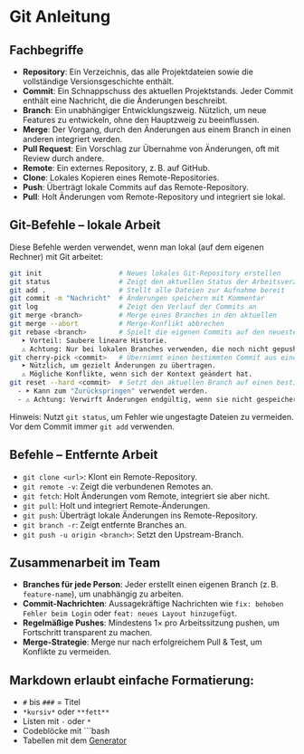# Git Anleitung


## Fachbegriffe

- **Repository**: Ein Verzeichnis, das alle Projektdateien sowie die vollständige Versionsgeschichte enthält.
- **Commit**: Ein Schnappschuss des aktuellen Projektstands. Jeder Commit enthält eine Nachricht, die die Änderungen beschreibt.
- **Branch**: Ein unabhängiger Entwicklungszweig. Nützlich, um neue Features zu entwickeln, ohne den Hauptzweig zu beeinflussen.
- **Merge**: Der Vorgang, durch den Änderungen aus einem Branch in einen anderen integriert werden.
- **Pull Request**: Ein Vorschlag zur Übernahme von Änderungen, oft mit Review durch andere.
- **Remote**: Ein externes Repository, z. B. auf GitHub.
- **Clone**: Lokales Kopieren eines Remote-Repositories.
- **Push**: Überträgt lokale Commits auf das Remote-Repository.
- **Pull**: Holt Änderungen vom Remote-Repository und integriert sie lokal.


## Git-Befehle – **lokale Arbeit**

Diese Befehle werden verwendet, wenn man lokal (auf dem eigenen Rechner) mit Git arbeitet:

```bash
git init                   # Neues lokales Git-Repository erstellen
git status                 # Zeigt den aktuellen Status der Arbeitsverzeichnisse
git add .                  # Stellt alle Dateien zur Aufnahme bereit
git commit -m "Nachricht"  # Änderungen speichern mit Kommentar
git log                    # Zeigt den Verlauf der Commits an
git merge <branch>         # Merge eines Branches in den aktuellen
git merge --abort          # Merge-Konflikt abbrechen
git rebase <branch>        # Spielt die eigenen Commits auf den neuesten Stand von branch ab.
   ➤ Vorteil: Saubere lineare Historie.
   ⚠️ Achtung: Nur bei lokalen Branches verwenden, die noch nicht gepusht wurden.
git cherry-pick <commit>   # Übernimmt einen bestimmten Commit aus einem anderen Branch.
   ➤ Nützlich, um gezielt Änderungen zu übertragen.
   ⚠️ Mögliche Konflikte, wenn sich der Kontext geändert hat.
git reset --hard <commit>  # Setzt den aktuellen Branch auf einen bestimmten Commit zurück und verwirft Änderungen.
  - ➤ Kann zum "Zurückspringen" verwendet werden.
  - ⚠️ Achtung: Verwirft Änderungen endgültig, wenn sie nicht gespeichert wurden.
```

Hinweis: Nutzt `git status`, um Fehler wie ungestagte Dateien zu vermeiden. Vor dem Commit immer `git add` verwenden.



## Befehle – Entfernte Arbeit

- `git clone <url>`: Klont ein Remote-Repository.
- `git remote -v`: Zeigt die verbundenen Remotes an.
- `git fetch`: Holt Änderungen vom Remote, integriert sie aber nicht.
- `git pull`: Holt und integriert Remote-Änderungen.
- `git push`: Überträgt lokale Änderungen ins Remote-Repository.
- `git branch -r`: Zeigt entfernte Branches an.
- `git push -u origin <branch>`: Setzt den Upstream-Branch.


## Zusammenarbeit im Team

- **Branches für jede Person**: Jeder erstellt einen eigenen Branch (z. B. `feature-name`), um unabhängig zu arbeiten.
- **Commit-Nachrichten**: Aussagekräftige Nachrichten wie `fix: behoben Fehler beim Login` oder `feat: neues Layout hinzugefügt`.
- **Regelmäßige Pushes**: Mindestens 1× pro Arbeitssitzung pushen, um Fortschritt transparent zu machen.
- **Merge-Strategie**: Merge nur nach erfolgreichem Pull & Test, um Konflikte zu vermeiden.


## Markdown erlaubt einfache Formatierung:

- `#` bis `###` = Titel
- `*kursiv*` oder `**fett**`
- Listen mit `-` oder `*`
- Codeblöcke mit ```bash
- Tabellen mit dem [Generator](https://www.tablesgenerator.com/markdown_tables)